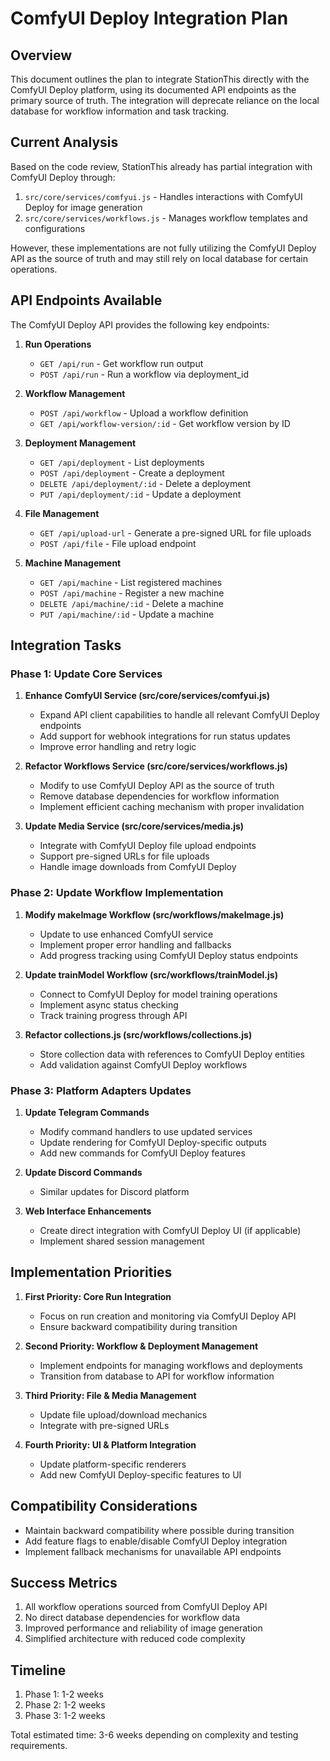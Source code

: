 # ComfyUI Deploy Integration Plan

## Overview

This document outlines the plan to integrate StationThis directly with the ComfyUI Deploy platform, using its documented API endpoints as the primary source of truth. The integration will deprecate reliance on the local database for workflow information and task tracking.

## Current Analysis

Based on the code review, StationThis already has partial integration with ComfyUI Deploy through:
1. `src/core/services/comfyui.js` - Handles interactions with ComfyUI Deploy for image generation
2. `src/core/services/workflows.js` - Manages workflow templates and configurations

However, these implementations are not fully utilizing the ComfyUI Deploy API as the source of truth and may still rely on local database for certain operations.

## API Endpoints Available

The ComfyUI Deploy API provides the following key endpoints:

1. **Run Operations**
   - `GET /api/run` - Get workflow run output
   - `POST /api/run` - Run a workflow via deployment_id

2. **Workflow Management**
   - `POST /api/workflow` - Upload a workflow definition
   - `GET /api/workflow-version/:id` - Get workflow version by ID

3. **Deployment Management**
   - `GET /api/deployment` - List deployments
   - `POST /api/deployment` - Create a deployment
   - `DELETE /api/deployment/:id` - Delete a deployment
   - `PUT /api/deployment/:id` - Update a deployment

4. **File Management**
   - `GET /api/upload-url` - Generate a pre-signed URL for file uploads
   - `POST /api/file` - File upload endpoint

5. **Machine Management**
   - `GET /api/machine` - List registered machines
   - `POST /api/machine` - Register a new machine
   - `DELETE /api/machine/:id` - Delete a machine
   - `PUT /api/machine/:id` - Update a machine

## Integration Tasks

### Phase 1: Update Core Services

1. **Enhance ComfyUI Service (src/core/services/comfyui.js)**
   - Expand API client capabilities to handle all relevant ComfyUI Deploy endpoints
   - Add support for webhook integrations for run status updates
   - Improve error handling and retry logic

2. **Refactor Workflows Service (src/core/services/workflows.js)**
   - Modify to use ComfyUI Deploy API as the source of truth
   - Remove database dependencies for workflow information
   - Implement efficient caching mechanism with proper invalidation

3. **Update Media Service (src/core/services/media.js)**
   - Integrate with ComfyUI Deploy file upload endpoints
   - Support pre-signed URLs for file uploads
   - Handle image downloads from ComfyUI Deploy

### Phase 2: Update Workflow Implementation

1. **Modify makeImage Workflow (src/workflows/makeImage.js)**
   - Update to use enhanced ComfyUI service
   - Implement proper error handling and fallbacks
   - Add progress tracking using ComfyUI Deploy status endpoints

2. **Update trainModel Workflow (src/workflows/trainModel.js)**
   - Connect to ComfyUI Deploy for model training operations
   - Implement async status checking
   - Track training progress through API

3. **Refactor collections.js (src/workflows/collections.js)**
   - Store collection data with references to ComfyUI Deploy entities
   - Add validation against ComfyUI Deploy workflows

### Phase 3: Platform Adapters Updates

1. **Update Telegram Commands**
   - Modify command handlers to use updated services
   - Update rendering for ComfyUI Deploy-specific outputs
   - Add new commands for ComfyUI Deploy features

2. **Update Discord Commands**
   - Similar updates for Discord platform

3. **Web Interface Enhancements**
   - Create direct integration with ComfyUI Deploy UI (if applicable)
   - Implement shared session management

## Implementation Priorities

1. **First Priority: Core Run Integration**
   - Focus on run creation and monitoring via ComfyUI Deploy API
   - Ensure backward compatibility during transition

2. **Second Priority: Workflow & Deployment Management**
   - Implement endpoints for managing workflows and deployments
   - Transition from database to API for workflow information

3. **Third Priority: File & Media Management**
   - Update file upload/download mechanics
   - Integrate with pre-signed URLs

4. **Fourth Priority: UI & Platform Integration**
   - Update platform-specific renderers
   - Add new ComfyUI Deploy-specific features to UI

## Compatibility Considerations

- Maintain backward compatibility where possible during transition
- Add feature flags to enable/disable ComfyUI Deploy integration
- Implement fallback mechanisms for unavailable API endpoints

## Success Metrics

1. All workflow operations sourced from ComfyUI Deploy API
2. No direct database dependencies for workflow data
3. Improved performance and reliability of image generation
4. Simplified architecture with reduced code complexity

## Timeline

1. Phase 1: 1-2 weeks
2. Phase 2: 1-2 weeks
3. Phase 3: 1-2 weeks

Total estimated time: 3-6 weeks depending on complexity and testing requirements. 